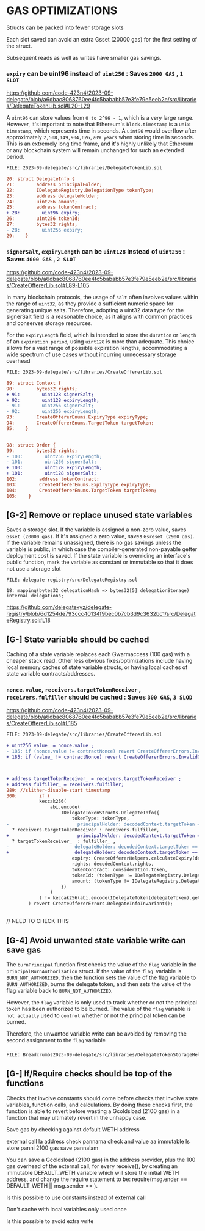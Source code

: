 # GAS OPTIMIZATIONS

Structs can be packed into fewer storage slots

Each slot saved can avoid an extra Gsset (20000 gas) for the first setting of the struct.

Subsequent reads as well as writes have smaller gas savings.

### ``expiry`` can be uint96 instead of ``uint256`` :  Saves ``2000 GAS`` , ``1 SLOT``

https://github.com/code-423n4/2023-09-delegate/blob/a6dbac8068760ee4fc5bababb57e3fe79e5eeb2e/src/libraries/DelegateTokenLib.sol#L20-L29

A ``uint96`` can store values from ``0 to 2^96 - 1``, which is a very large range. However, it's important to note that Ethereum's ``block.timestamp`` is a ``Unix timestamp``, which represents time in seconds.
A ``uint96`` would overflow after approximately ``2,508,149,904,626,209 years`` when storing time in seconds.  This is an extremely long time frame, and it's highly unlikely that Ethereum or any blockchain system will remain unchanged for such an extended period.


```diff
FILE: 2023-09-delegate/src/libraries/DelegateTokenLib.sol

20: struct DelegateInfo {
21:        address principalHolder;
22:        IDelegateRegistry.DelegationType tokenType;
23:        address delegateHolder;
24:        uint256 amount;
25:        address tokenContract;
+ 28:        uint96 expiry;
26:        uint256 tokenId;
27:        bytes32 rights;
- 28:        uint256 expiry;
29:    }

```

### ``signerSalt``, ``expiryLength`` can be ``uint128`` instead of ``uint256`` : Saves ``4000 GAS`` , ``2 SLOT``

https://github.com/code-423n4/2023-09-delegate/blob/a6dbac8068760ee4fc5bababb57e3fe79e5eeb2e/src/libraries/CreateOffererLib.sol#L89-L105

In many blockchain protocols, the usage of ``salt`` often involves values within the range of ``uint32``, as they provide a sufficient numeric space for generating unique salts. Therefore, adopting a uint32 data type for the signerSalt field is a reasonable choice, as it aligns with common practices and conserves storage resources.

For the ``expiryLength`` field, which is intended to store the ``duration`` or ``length`` of an ``expiration period``, using ``uint128`` is more than adequate. This choice allows for a vast range of possible expiration lengths, accommodating a wide spectrum of use cases without incurring unnecessary storage overhead

```diff
FILE: 2023-09-delegate/src/libraries/CreateOffererLib.sol

89: struct Context {
90:        bytes32 rights;
+ 91:        uint128 signerSalt;
+ 92:        uint128 expiryLength;
- 91:        uint256 signerSalt;
- 92:        uint256 expiryLength;
93:        CreateOffererEnums.ExpiryType expiryType;
94:        CreateOffererEnums.TargetToken targetToken;
95:    }


98: struct Order {
99:        bytes32 rights;
- 100:        uint256 expiryLength;
- 101:        uint256 signerSalt;
+ 100:        uint128 expiryLength;
+ 101:        uint128 signerSalt;
102:        address tokenContract;
103:        CreateOffererEnums.ExpiryType expiryType;
104:        CreateOffererEnums.TargetToken targetToken;
105:    }

```

## [G-2] Remove or replace unused state variables

Saves a storage slot. If the variable is assigned a non-zero value, saves ``Gsset (20000 gas)``. If it's assigned a zero value, saves ``Gsreset (2900 gas)``. If the variable remains unassigned, there is no gas savings unless the variable is public, in which case the compiler-generated non-payable getter deployment cost is saved. If the state variable is overriding an interface's public function, mark the variable as constant or immutable so that it does not use a storage slot

```solidity
FILE: delegate-registry/src/DelegateRegistry.sol

18: mapping(bytes32 delegationHash => bytes32[5] delegationStorage) internal delegations;

```
https://github.com/delegatexyz/delegate-registry/blob/6d1254de793ccc40134f9bec0b7cb3d9c3632bc1/src/DelegateRegistry.sol#L18

##

## [G-] State variable should be cached 

Caching of a state variable replaces each Gwarmaccess (100 gas) with a cheaper stack read. Other less obvious fixes/optimizations include having local memory caches of state variable structs, or having local caches of state variable contracts/addresses.

### ``nonce.value``, ``receivers.targetTokenReceiver`` , ``receivers.fulfiller``  should be cached : Saves ``300 GAS``, ``3 SLOD``

https://github.com/code-423n4/2023-09-delegate/blob/a6dbac8068760ee4fc5bababb57e3fe79e5eeb2e/src/libraries/CreateOffererLib.sol#L185

```diff
FILE: 2023-09-delegate/src/libraries/CreateOffererLib.sol

+ uint256 value_ = nonce.value ;
- 185: if (nonce.value != contractNonce) revert CreateOffererErrors.InvalidContractNonce(nonce.value, contractNonce);
+ 185: if (value_ != contractNonce) revert CreateOffererErrors.InvalidContractNonce(value_, contractNonce);



+ address targetTokenReceiver_ = receivers.targetTokenReceiver ;
+ address fulfiller_ = receivers.fulfiller;
289: //slither-disable-start timestamp
300:        if (
            keccak256(
                abi.encode(
                    IDelegateTokenStructs.DelegateInfo({
                        tokenType: tokenType,
-                         principalHolder: decodedContext.targetToken == CreateOffererEnums.TargetToken.principal 
  ? receivers.targetTokenReceiver : receivers.fulfiller,
+                         principalHolder: decodedContext.targetToken == CreateOffererEnums.TargetToken.principal 
  ? targetTokenReceiver_  : fulfiller_ ,
-                        delegateHolder: decodedContext.targetToken == CreateOffererEnums.TargetToken.delegate ? receivers.targetTokenReceiver : receivers.fulfiller,
+                        delegateHolder: decodedContext.targetToken == CreateOffererEnums.TargetToken.delegate ? targetTokenReceiver_  : fulfiller_ ,
                        expiry: CreateOffererHelpers.calculateExpiry(decodedContext.expiryType, decodedContext.expiryLength),
                        rights: decodedContext.rights,
                        tokenContract: consideration.token,
                        tokenId: (tokenType != IDelegateRegistry.DelegationType.ERC20) ? consideration.identifier : 0,
                        amount: (tokenType != IDelegateRegistry.DelegationType.ERC721) ? consideration.amount : 0
                    })
                )
            ) != keccak256(abi.encode(IDelegateToken(delegateToken).getDelegateInfo(DelegateTokenHelpers.delegateIdNoRevert(address(this), identifier))))
        ) revert CreateOffererErrors.DelegateInfoInvariant();

```

##
// NEED TO CHECK THIS
## [G-4] Avoid unwanted state variable write can save gas

The ``burnPrincipal`` function first checks the value of the ``flag`` variable in the ``principalBurnAuthorization`` struct. If the value of the ``flag ``variable is ``BURN_NOT_AUTHORIZED``, then the function sets the value of the flag variable to ``BURN_AUTHORIZED``, burns the delegate token, and then sets the value of the flag variable back to ``BURN_NOT_AUTHORIZED``.

However, the ``flag`` variable is only used to track whether or not the principal token has been authorized to be burned. The value of the ``flag`` variable is ``not actually`` used to ``control`` whether or not the principal token can be burned.

Therefore, the unwanted variable write can be avoided by removing the second assignment to the ``flag`` variable

### 


```diff
FILE: Breadcrumbs2023-09-delegate/src/libraries/DelegateTokenStorageHelpers.sol


```
##

## [G-] If/Require checks should be top of the functions 

Checks that involve constants should come before checks that involve state variables, function calls, and calculations. By doing these checks first, the function is able to revert before wasting a Gcoldsload (2100 gas) in a function that may ultimately revert in the unhappy case.










Save gas by checking against default WETH address

external call la address check pannama check and value aa immutable ls store panni 2100 gas save pannalam 

You can save a Gcoldsload (2100 gas) in the address provider, plus the 100 gas overhead of the external call, for every receive(), by creating an immutable DEFAULT_WETH variable which will store the initial WETH address, and change the require statement to be: require(msg.ender == DEFAULT_WETH || msg.sender == <etc>).







Is this possible to use constants instead of external call


Don't cache with local variables only used once 

Is this possible to avoid extra write 